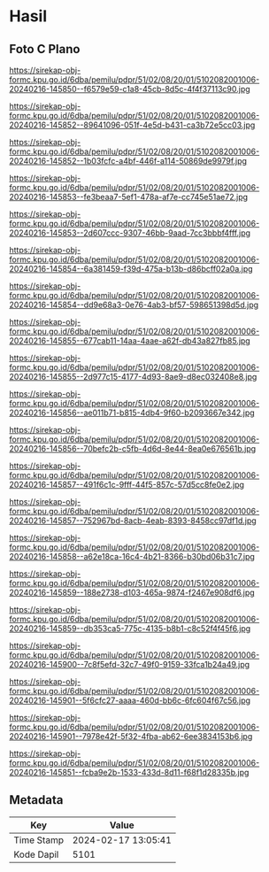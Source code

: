 # Hasil

## Foto C Plano

https://sirekap-obj-formc.kpu.go.id/6dba/pemilu/pdpr/51/02/08/20/01/5102082001006-20240216-145850--f6579e59-c1a8-45cb-8d5c-4f4f37113c90.jpg

https://sirekap-obj-formc.kpu.go.id/6dba/pemilu/pdpr/51/02/08/20/01/5102082001006-20240216-145852--89641096-051f-4e5d-b431-ca3b72e5cc03.jpg

https://sirekap-obj-formc.kpu.go.id/6dba/pemilu/pdpr/51/02/08/20/01/5102082001006-20240216-145852--1b03fcfc-a4bf-446f-a114-50869de9979f.jpg

https://sirekap-obj-formc.kpu.go.id/6dba/pemilu/pdpr/51/02/08/20/01/5102082001006-20240216-145853--fe3beaa7-5ef1-478a-af7e-cc745e51ae72.jpg

https://sirekap-obj-formc.kpu.go.id/6dba/pemilu/pdpr/51/02/08/20/01/5102082001006-20240216-145853--2d607ccc-9307-46bb-9aad-7cc3bbbf4fff.jpg

https://sirekap-obj-formc.kpu.go.id/6dba/pemilu/pdpr/51/02/08/20/01/5102082001006-20240216-145854--6a381459-f39d-475a-b13b-d86bcff02a0a.jpg

https://sirekap-obj-formc.kpu.go.id/6dba/pemilu/pdpr/51/02/08/20/01/5102082001006-20240216-145854--dd9e68a3-0e76-4ab3-bf57-598651398d5d.jpg

https://sirekap-obj-formc.kpu.go.id/6dba/pemilu/pdpr/51/02/08/20/01/5102082001006-20240216-145855--677cab11-14aa-4aae-a62f-db43a827fb85.jpg

https://sirekap-obj-formc.kpu.go.id/6dba/pemilu/pdpr/51/02/08/20/01/5102082001006-20240216-145855--2d977c15-4177-4d93-8ae9-d8ec032408e8.jpg

https://sirekap-obj-formc.kpu.go.id/6dba/pemilu/pdpr/51/02/08/20/01/5102082001006-20240216-145856--ae011b71-b815-4db4-9f60-b2093667e342.jpg

https://sirekap-obj-formc.kpu.go.id/6dba/pemilu/pdpr/51/02/08/20/01/5102082001006-20240216-145856--70befc2b-c5fb-4d6d-8e44-8ea0e676561b.jpg

https://sirekap-obj-formc.kpu.go.id/6dba/pemilu/pdpr/51/02/08/20/01/5102082001006-20240216-145857--491f6c1c-9fff-44f5-857c-57d5cc8fe0e2.jpg

https://sirekap-obj-formc.kpu.go.id/6dba/pemilu/pdpr/51/02/08/20/01/5102082001006-20240216-145857--752967bd-8acb-4eab-8393-8458cc97df1d.jpg

https://sirekap-obj-formc.kpu.go.id/6dba/pemilu/pdpr/51/02/08/20/01/5102082001006-20240216-145858--a62e18ca-16c4-4b21-8366-b30bd06b31c7.jpg

https://sirekap-obj-formc.kpu.go.id/6dba/pemilu/pdpr/51/02/08/20/01/5102082001006-20240216-145859--188e2738-d103-465a-9874-f2467e908df6.jpg

https://sirekap-obj-formc.kpu.go.id/6dba/pemilu/pdpr/51/02/08/20/01/5102082001006-20240216-145859--db353ca5-775c-4135-b8b1-c8c52f4f45f6.jpg

https://sirekap-obj-formc.kpu.go.id/6dba/pemilu/pdpr/51/02/08/20/01/5102082001006-20240216-145900--7c8f5efd-32c7-49f0-9159-33fca1b24a49.jpg

https://sirekap-obj-formc.kpu.go.id/6dba/pemilu/pdpr/51/02/08/20/01/5102082001006-20240216-145901--5f6cfc27-aaaa-460d-bb6c-6fc604f67c56.jpg

https://sirekap-obj-formc.kpu.go.id/6dba/pemilu/pdpr/51/02/08/20/01/5102082001006-20240216-145901--7978e42f-5f32-4fba-ab62-6ee3834153b6.jpg

https://sirekap-obj-formc.kpu.go.id/6dba/pemilu/pdpr/51/02/08/20/01/5102082001006-20240216-145851--fcba9e2b-1533-433d-8d11-f68f1d28335b.jpg


## Metadata

| Key        | Value               |
| ---------- | ------------------- |
| Time Stamp | 2024-02-17 13:05:41 |
| Kode Dapil | 5101                |



